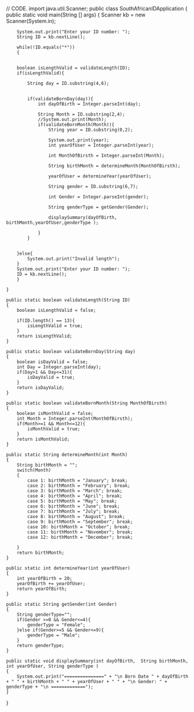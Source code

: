 

// CODE.
import java.util.Scanner;
public class SouthAfricanIDApplication
{
	public static void main(String [] args)
	{
		Scanner kb = new Scanner(System.in);
		
		System.out.print("Enter your ID number: ");
		String ID = kb.nextLine();
		
		while(!ID.equals("*"))
		{
			
		
		boolean isLengthValid = validateLength(ID);
		if(isLengthValid){
		
			String day = ID.substring(4,6);
			
			
			if(validateBornDay(day)){
				int dayOfBirth = Integer.parseInt(day);
				
				String Month = ID.substring(2,4);
				//System.out.print(Month);
				if(validateBornMonth(Month)){
					String year = ID.substring(0,2);
					
					System.out.print(year);
					int yearOfUser = Integer.parseInt(year);
					
					int MonthOfBirsth = Integer.parseInt(Month);
					
					String birthMonth = determineMonth(MonthOfBirsth);
					
					yearOfUser = determineYear(yearOfUser);
					
					String gender = ID.substring(6,7);
					
					int Gender = Integer.parseInt(gender);
					
					String genderType = getGender(Gender);
					
					displaySummary(dayOfBirth, birthMonth,yearOfUser,genderType );
					
				}
			}
	
			
		}else{
			System.out.print("Invalid length");
		}
		System.out.print("Enter your ID number: ");
		ID = kb.nextLine();
		}
		
	}
	
	public static boolean validateLength(String ID)
	{
		boolean isLengthValid = false;
		
		if(ID.length() == 13){
			isLengthValid = true;
		}
		return isLengthValid;
	}
	
	public static boolean validateBornDay(String day)
	{
		boolean isDayValid = false;
		int Day = Integer.parseInt(day);
		if(Day>1 && Day<=31){
			isDayValid = true;
		}
		return isDayValid;
	}
	
	public static boolean validateBornMonth(String MonthOfBirsth)
	{
		boolean isMonthValid = false;
		int Month = Integer.parseInt(MonthOfBirsth);
		if(Month>=1 && Month<=12){
			isMonthValid = true;
		}
		return isMonthValid;
	}
	
	public static String determineMonth(int Month)
	{
		String birthMonth = "";
		switch(Month)
		{
			case 1: birthMonth = "January"; break;
			case 2: birthMonth = "February"; break;
			case 3: birthMonth = "March"; break;
			case 4: birthMonth = "April"; break;
			case 5: birthMonth = "May"; break;
			case 6: birthMonth = "June"; break;
			case 7: birthMonth = "July"; break;
			case 8: birthMonth = "August"; break;
			case 9: birthMonth = "September"; break;
			case 10: birthMonth = "October"; break;
			case 11: birthMonth = "November"; break;
			case 12: birthMonth = "December"; break;
			
		}
		return birthMonth;
	}
	
	public static int determineYear(int yearOfUser)
	{
		int yearOfBirth = 20;
		yearOfBirth += yearOfUser;
		return yearOfBirth;
	}
	
	public static String getGender(int Gender)
	{
		String genderType="";
		if(Gender >=0 && Gender<=4){
			genderType = "Female";
		}else if(Gender>=5 && Gender<=9){
			genderType = "Male";
		}
		return genderType;
	}
	
	public static void displaySummary(int dayOfBirth,  String birthMonth, int yearOfUser, String genderType )
	{
		System.out.print("===============" + "\n Born Date " + dayOfBirth + " " + birthMonth + " " + yearOfUser + " " + "\n Gender: " + genderType + "\n =============");
	}


}
